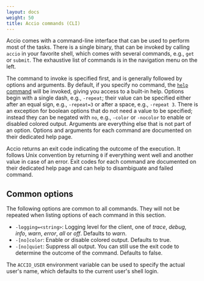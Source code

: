 ```yaml
---
layout: docs
weight: 50
title: Accio commands (CLI)
---
```


Accio comes with a command-line interface that can be used to perform most of the tasks.
There is a single binary, that can be invoked by calling `accio` in your favorite shell, which comes with several commands, e.g., `get`  or `submit`.
The exhaustive list of commands is in the navigation menu on the left.

The command to invoke is specified first, and is generally followed by options and arguments.
By default, if you specify no command, the [`help` command](help.html) will be invoked, giving you access to a built-in help.
Options begin with a single dash, e.g., `-repeat`; their value can be specified either after an equal sign, e.g., `-repeat=3` or after a space, e.g., `-repeat 3`.
There is an exception for boolean options that do not need a value to be specified; instead they can be negated with `no`, e.g., `-color` or `-nocolor` to enable or disabled colored output.
Arguments are everything else that is not part of an option.
Options and arguments for each command are documented on their dedicated help page.

Accio returns an exit code indicating the outcome of the execution.
It follows Unix convention by returning `0` if everything went well and another value in case of an error.
Exit codes for each command are documented on their dedicated help page and can help to disambiguate and failed command.

## Common options
The following options are common to all commands.
They will not be repeated when listing options of each command in this section.

* `-logging=<string>`: Logging level for the client, one of *trace*, *debug*, *info*, *warn*, *error*, *all* or *off*.
Defaults to *warn*.
* `-[no]color`: Enable or disable colored output.
Defaults to true.
* `-[no]quiet`: Suppress all output.
You can still use the exit code to determine the outcome of the command.
Defaults to false.

The `ACCIO_USER` environment variable can be used to specify the actual user's name, which defaults to the current user's shell login.

